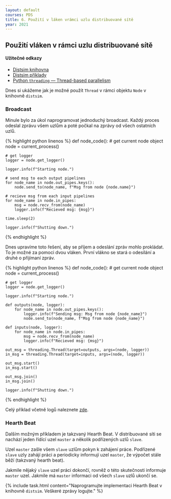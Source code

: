```yaml
---
layout: default
courses: PDS
title: 6. Použití v láken vrámci uzlu distribuované sítě
year: 2021
---
```



## Použití vláken v rámci uzlu distribuované sítě

#### Užitečné odkazy
* [Distsim knihovna](https://github.com/mikulatomas/distsim)
* [Distsim příklady](https://github.com/mikulatomas/distsim/tree/master/examples)
* [Python `threading` — Thread-based parallelism](https://docs.python.org/3/library/threading.html)

Dnes si ukážeme jak je možné použít ```Thread``` v rámci objektu ```Node``` v knihovně ```distsim```.

### Broadcast
Minule bylo za úkol naprogramovat jednoduchý broadcast. Každý proces odeslal zprávu všem uzlům a poté počkal na zprávy od všech ostatních uzlů.

{% highlight python linenos %}
def node_code():
    # get current node object
    node = current_process()

    # get logger
    logger = node.get_logger()

    logger.info(f"Starting node.")

    # send msg to each output pipelines
    for node_name in node.out_pipes.keys():
        node.send_to(node_name, f"Msg from node {node.name}")

    # recieve msg from each input pipelines
    for node_name in node.in_pipes:
        msg = node.recv_from(node_name)
        logger.info(f"Recieved msg: {msg}")

    time.sleep(2)

    logger.info(f"Shutting down.")
{% endhighlight %}

Dnes upravíme toto řešení, aby se příjem a odeslání zpráv mohlo prokládat. To je možné za pomoci dvou vláken. První vlákno se stará o odesílání a druhé o přijímaní zpráv.

{% highlight python linenos %}
def node_code():
    # get current node object
    node = current_process()

    # get logger
    logger = node.get_logger()

    logger.info(f"Starting node.")

    def outputs(node, logger):
        for node_name in node.out_pipes.keys():
            logger.info(f"Sending msg: Msg from node {node_name}")
            node.send_to(node_name, f"Msg from node {node_name}")

    def inputs(node, logger):
        for node_name in node.in_pipes:
            msg = node.recv_from(node_name)
            logger.info(f"Recieved msg: {msg}")

    out_msg = threading.Thread(target=outputs, args=(node, logger))
    in_msg = threading.Thread(target=inputs, args=(node, logger))

    out_msg.start()
    in_msg.start()

    out_msg.join()
    in_msg.join()

    logger.info(f"Shutting down.")
{% endhighlight %}

Celý příklad včetně logů naleznete [zde](https://github.com/mikulatomas/distsim/tree/master/examples/threads).

### Hearth Beat
Dalším možným příkladem je takzvaný Hearth Beat. V distribuované síti se nachází jeden řídící uzel ```master``` a několik podřízených uzlů ```slave```.

Uzel ```master``` zašle všem ```slave``` uzlům pokyn k zahájení práce. Podřízené ```slave``` uzly zahájí práci a periodicky informují uzel ```master```, že výpočet stále běží (takzvaný hearth beat).

Jakmile nějaký ```slave``` uzel práci dokončí, rovněž o této skutečnosti informuje ```master``` uzel. Jakmile má ```master``` informaci od všech ```slave``` uzlů ukončí se.

{% include task.html content="Naprogramujte implementaci Hearth Beat v knihovně <code>distsim</code>. Veškeré zprávy logujte." %}
